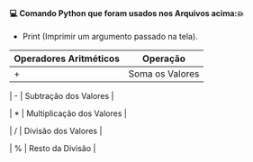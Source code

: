 #### :computer: Comando Python que foram usados nos Arquivos acima::boom:
- Print (Imprimir um argumento passado na tela).


| Operadores Aritméticos | Operação                  |
|------------------------|---------------------------|
| +                      | Soma os Valores           |

| -                      | Subtração dos Valores     |

| *                      | Multiplicação dos Valores |

| /                      | Divisão dos Valores       |

| %                      | Resto da Divisão          |
